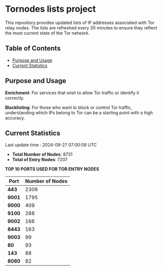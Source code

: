 # Tornodes lists project

This repository provides updated lists of IP addresses associated with Tor relay nodes. The lists are refreshed every 30 minutes to ensure they reflect the most current state of the Tor network.

## Table of Contents

- [Purpose and Usage](#purpose-and-usage)
- [Current Statistics](#current-statistics)


## Purpose and Usage

**Enrichment**: For services that wish to allow Tor traffic or identify it correctly.

**Blacklisting**: For those who want to block or control Tor traffic, understanding which IPs belong to Tor can be a starting point with a high accuracy.

## Current Statistics

Last update time : 2024-09-27 07:00:08 UTC

- **Total Number of Nodes**: 8731
- **Total of Entry Nodes**: 7207

**TOP 10 PORTS USED FOR TOR ENTRY NODES**

| **Port** | **Number of Nodes** |
|------|-----------------|
| **443**   | 2306  |
| **9001**   | 1795  |
| **9000**   | 409  |
| **9100**   | 288  |
| **9002**   | 166  |
| **8443**   | 163  |
| **9003**   | 99  |
| **80**   | 93  |
| **143**   | 88  |
| **8080**   | 82  |

